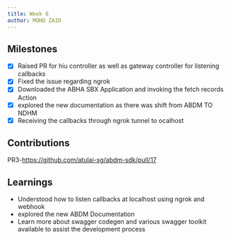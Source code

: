 ```yaml
---
title: Week 6
author: MOHD ZAID 
---
```


## Milestones
- [x] Raised PR for hiu controller as well as gateway controller for listening callbacks
- [x] Fixed the issue regarding ngrok
- [x] Downloaded the ABHA SBX Application and invoking the fetch records Action
- [x] explored the new documentation as there was shift from ABDM TO NDHM
- [x] Receiving the callbacks through ngrok tunnel to  ocalhost

## Contributions
PR3-https://github.com/atulai-sg/abdm-sdk/pull/17

## Learnings

- Understood how to listen callbacks at localhost using ngrok and webhook
- explored the new ABDM Documentation
- Learn more about swagger codegen and various swagger toolkit available to assist the development process



